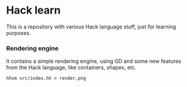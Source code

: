 Hack learn
==========

This is a repository with various Hack language stuff, just for learning purposes.

### Rendering engine

It contains a simple rendering engine, using GD and some new features from the Hack language, like containers, shapes, etc.

```
hhvm src/index.hh > render.png
```
